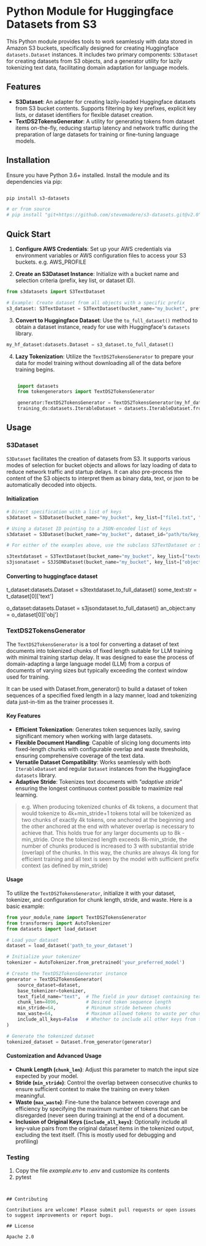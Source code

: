 
# Python Module for Huggingface Datasets from S3

This Python module provides tools to work seamlessly with data stored in Amazon S3 buckets, specifically designed for creating Huggingface `datasets.Dataset` instances. It includes two primary components: `S3Dataset` for creating datasets from S3 objects, and a generator utility for lazily tokenizing text data, facilitating domain adaptation for language models.

## Features

- **S3Dataset**: An adapter for creating lazily-loaded Huggingface datasets from S3 bucket contents. Supports filtering by key prefixes, explicit key lists, or dataset identifiers for flexible dataset creation.
- **TextDS2TokensGenerator**: A utility for generating tokens from dataset items on-the-fly, reducing startup latency and network traffic during the preparation of large datasets for training or fine-tuning language models.

## Installation

Ensure you have Python 3.6+ installed. Install the module and its dependencies via pip:

```sh

pip install s3-datasets

# or from source
# pip install "git+https://github.com/stevemadere/s3-datasets.git@v2.0"

```

## Quick Start

1. **Configure AWS Credentials**: Set up your AWS credentials via environment variables or AWS configuration files to access your S3 buckets.  e.g. AWS_PROFILE

2. **Create an S3Dataset Instance**: Initialize with a bucket name and selection criteria (prefix, key list, or dataset ID).

```python
from s3datasets import S3TextDataset

# Example: Create dataset from all objects with a specific prefix
s3_dataset: S3TextDataset = S3TextDataset(bucket_name="my_bucket", prefix="my_data/")
```

3. **Convert to Huggingface Dataset**: Use the `to_full_dataset()` method to obtain a dataset instance, ready for use with Huggingface's `datasets` library.

```python
my_hf_dataset:datasets.Dataset = s3_dataset.to_full_dataset()
```

4. **Lazy Tokenization**: Utilize the `TextDS2TokensGenerator` to prepare your data for model training without downloading all of the data before training begins.

```python

    import datasets
    from tokengenerators import TextDS2TokensGenerator

    generator:TextDS2TokensGenerator = TextDS2TokensGenerator(my_hf_dataset,tokenizer, chunk_len=2048, min_stride= 64, max_waste=64)
    training_ds:datasets.IterableDataset = datasets.IterableDataset.from_generator(generator)
```

## Usage

### S3Dataset

`S3Dataset` facilitates the creation of datasets from S3. It supports various modes of selection for bucket objects and allows for lazy loading of data to reduce network traffic and startup delays.  It can also pre-process the content of the S3 objects to interpret them as binary data, text, or json to be automatically decoded into objects.

#### Initialization

```python
# Direct specification with a list of keys
s3dataset = S3Dataset(bucket_name="my_bucket", key_list=["file1.txt", "file2.txt"])

# Using a dataset ID pointing to a JSON-encoded list of keys
s3dataset = S3Dataset(bucket_name="my_bucket", dataset_id="path/to/key_list.json")

# For either of the examples above, use the subclass S3TextDataset or S3JSONDataset to get utf-8 text or objects respectively

s3textdataset = S3TextDataset(bucket_name="my_bucket", key_list=["textdocs/file1.txt", "textdocs/file2.txt"])
s3jsonataset = S3JSONDataset(bucket_name="my_bucket", key_list=["objects/o1.json", "objects/o2.json"])

```

#### Converting to huggingface dataset

t_dataset:datasets.Dataset = s3textdataset.to_full_dataset()
some_text:str = t_dataset[0]['text']


o_dataset:datasets.Dataset = s3jsondataset.to_full_dataset()
an_object:any = o_dataset[0]['obj']

### TextDS2TokensGenerator

The `TextDS2TokensGenerator` is a tool for converting a dataset of text documents into tokenized chunks of fixed length suitable for LLM training with minimal training startup delay. It was designed to ease the process of domain-adapting a large language model (LLM) from a corpus of documents of varying sizes but typically exceeding the context window used for training.

It can be used with Dataset.from_generator() to build a dataset of token sequences of a specified fixed length in a lazy manner, load and tokenizing data just-in-tim as the trainer processes it.

#### Key Features

- **Efficient Tokenization**: Generates token sequences lazily, saving significant memory when working with large datasets.
- **Flexible Document Handling**: Capable of slicing long documents into fixed-length chunks with configurable overlap and waste thresholds, ensuring comprehensive coverage of the text data.
- **Versatile Dataset Compatibility**: Works seamlessly with both `IterableDataset` and regular `Dataset` instances from the Huggingface `datasets` library.
- **Adaptive Stride**: Tokenizes text documents with _"adaptive stride"_ ensuring the longest continuous context possible to maximize real learning.
> e.g. When producing tokenized chunks of 4k tokens, a document that would tokenize to 4k+min_stride+1 tokens total will be tokenized as two chunks of exactly 4k tokens, one anchored at the beginning and the other anchored at the end with whatever overlap is necessary to achieve that. This holds true for any larger documents up to 8k - min_stride.  Once the tokenized length exceeds 8k-min_stride, the number of chunks produced is increased to 3 with substantial stride (overlap) of the chunks.    In this way, the chunks are always 4k long for efficient training and all text is seen by the model with sufficient prefix context (as defined by min_stride)



#### Usage

To utilize the `TextDS2TokensGenerator`, initialize it with your dataset, tokenizer, and configuration for chunk length, stride, and waste. Here is a basic example:

```python
from your_module_name import TextDS2TokensGenerator
from transformers import AutoTokenizer
from datasets import load_dataset

# Load your dataset
dataset = load_dataset('path_to_your_dataset')

# Initialize your tokenizer
tokenizer = AutoTokenizer.from_pretrained('your_preferred_model')

# Create the TextDS2TokensGenerator instance
generator = TextDS2TokensGenerator(
    source_dataset=dataset,
    base_tokenizer=tokenizer,
    text_field_name="text",  # The field in your dataset containing text documents
    chunk_len=4096,          # Desired token sequence length
    min_stride=64,           # Minimum stride between chunks
    max_waste=64,            # Maximum allowed tokens to waste per chunk
    include_all_keys=False   # Whether to include all other keys from the original dataset items
)

# Generate the tokenized dataset
tokenized_dataset = Dataset.from_generator(generator)
```

#### Customization and Advanced Usage

- **Chunk Length (`chunk_len`)**: Adjust this parameter to match the input size expected by your model.
- **Stride (`min_stride`)**: Control the overlap between consecutive chunks to ensure sufficient context to make the training on every token meaningful.
- **Waste (`max_waste`)**: Fine-tune the balance between coverage and efficiency by specifying the maximum number of tokens that can be disregarded (never seen during training) at the end of a document.
- **Inclusion of Original Keys (`include_all_keys`)**: Optionally include all key-value pairs from the original dataset items in the tokenized output, excluding the text itself.  (This is mostly used for debugging and profiling)


### Testing
1. Copy the file _example.env_ to _.env_ and customize its contents
2. pytest

```


## Contributing

Contributions are welcome! Please submit pull requests or open issues to suggest improvements or report bugs.

## License

Apache 2.0

